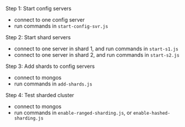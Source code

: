 Step 1: Start config servers

- connect to one config server
- run commands in `start-config-svr.js`

Step 2: Start shard servers

- connect to one server in shard 1, and run commands in `start-s1.js`
- connect to one server in shard 2, and run commands in `start-s2.js`

Step 3: Add shards to config servers

- connect to mongos
- run commands in `add-shards.js`

Step 4: Test sharded cluster

- connect to mongos
- run commands in `enable-ranged-sharding.js`, or `enable-hashed-sharding.js`
